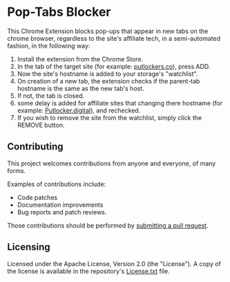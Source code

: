 # Pop-Tabs Blocker
This Chrome Extension blocks pop-ups that appear in new tabs on the chrome browser, regardless to the site's affiliate tech, in a semi-automated fashion, in the following way:

1. Install the extension from the Chrome Store.
1. In the tab of the target site (for example: [putlockers.co](https://ww1.putlockers.co/episode/it-s-always-sunny-in-philadelphia-2x9/?watching=dlIyfAXmEB)), press ADD.
1. Now the site's hostname is added to your storage's "watchlist".
1. On creation of a new tab, the extension checks if the parent-tab hostname is the same as the new tab's host.
1. If not, the tab is closed.
1. some delay is added for affiliate sites that changing there hostname (for example: [Putlocker.digital](https://putlocker.digital/all-tv-series)), and rechecked.
1. If you wish to remove the site from the watchlist, simply click the REMOVE button.


## Contributing

This project welcomes contributions from anyone and everyone,  of many forms.

Examples of contributions include:

* Code patches
* Documentation improvements
* Bug reports and patch reviews. 

Those contributions should be performed by [submitting a pull request](https://github.com/yoavabadi/PopTabsBlocker/pulls).

## Licensing
Licensed under the Apache License, Version 2.0 (the "License").
A copy of the license is available in the repository's [License.txt](/LICENSE) file.
